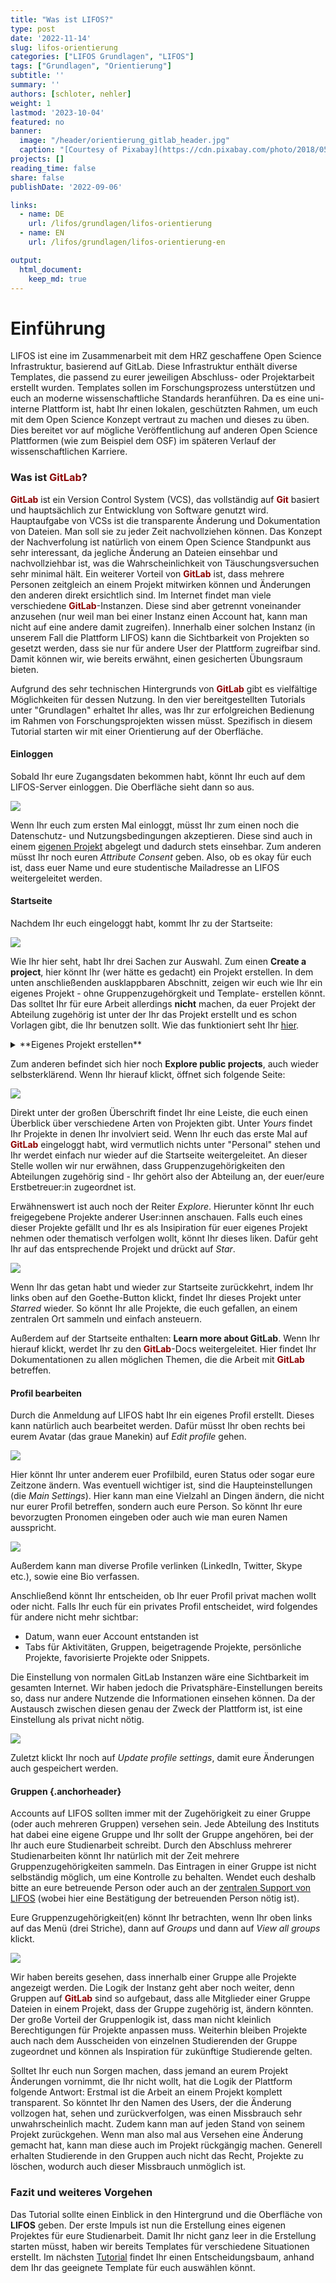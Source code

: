 ```yaml
---
title: "Was ist LIFOS?" 
type: post
date: '2022-11-14' 
slug: lifos-orientierung
categories: ["LIFOS Grundlagen", "LIFOS"] 
tags: ["Grundlagen", "Orientierung"] 
subtitle: ''
summary: '' 
authors: [schloter, nehler] 
weight: 1
lastmod: '2023-10-04'
featured: no
banner:
  image: "/header/orientierung_gitlab_header.jpg"
  caption: "[Courtesy of Pixabay](https://cdn.pixabay.com/photo/2018/05/26/14/53/directory-3431477_960_720.jpg)"
projects: []
reading_time: false
share: false
publishDate: '2022-09-06'

links:
  - name: DE
    url: /lifos/grundlagen/lifos-orientierung
  - name: EN
    url: /lifos/grundlagen/lifos-orientierung-en

output:
  html_document:
    keep_md: true
---
```


# Einführung    

LIFOS ist eine im Zusammenarbeit mit dem HRZ geschaffene Open Science Infrastruktur, basierend auf GitLab. Diese Infrastruktur enthält diverse Templates, die passend zu eurer jeweiligen Abschluss- oder Projektarbeit erstellt wurden. Templates sollen im Forschungsprozess unterstützen und euch an moderne wissenschaftliche Standards heranführen. Da es eine uni-interne Plattform ist, habt Ihr einen lokalen, geschützten Rahmen, um euch mit dem Open Science Konzept vertraut zu machen und dieses zu üben. Dies bereitet vor auf mögliche Veröffentlichung auf anderen Open Science Plattformen (wie zum Beispiel dem OSF) im späteren Verlauf der wissenschaftlichen Karriere.

### Was ist <span style="color: darkred;">**GitLab**</span>? 

<span style="color: darkred;">**GitLab**</span> ist ein Version Control System (VCS), das vollständig auf <span style="color: darkred;">**Git**</span> basiert und hauptsächlich zur Entwicklung von Software genutzt wird. Hauptaufgabe von VCSs ist die transparente Änderung und Dokumentation von Dateien. Man soll sie zu jeder Zeit nachvollziehen können. Das Konzept der Nachverfolung ist natürlich von einem Open Science Standpunkt aus sehr interessant, da jegliche Änderung an Dateien einsehbar und nachvollziehbar ist, was die Wahrscheinlichkeit von Täuschungsversuchen sehr minimal hält. Ein weiterer Vorteil von <span style="color: darkred;">**GitLab**</span> ist, dass mehrere Personen zeitgleich an einem Projekt mitwirken können und Änderungen den anderen direkt ersichtlich sind. Im Internet findet man viele verschiedene <span style="color: darkred;">**GitLab**</span>-Instanzen. Diese sind aber getrennt voneinander anzusehen (nur weil man bei einer Instanz einen Account hat, kann man nicht auf eine andere damit zugreifen). Innerhalb einer solchen Instanz (in unserem Fall die Plattform LIFOS) kann die Sichtbarkeit von Projekten so gesetzt werden, dass sie nur für andere User der Plattform zugreifbar sind. Damit können wir, wie bereits erwähnt, einen gesicherten Übungsraum bieten. 

Aufgrund des sehr technischen Hintergrunds von <span style="color: darkred;">**GitLab**</span> gibt es vielfältige Möglichkeiten für dessen Nutzung. In den vier bereitgestellten Tutorials unter "Grundlagen" erhaltet Ihr alles, was Ihr zur erfolgreichen Bedienung im Rahmen von Forschungsprojekten wissen müsst. Spezifisch in diesem Tutorial starten wir mit einer Orientierung auf der Oberfläche.

#### Einloggen

Sobald Ihr eure Zugangsdaten bekommen habt, könnt Ihr euch auf dem LIFOS-Server einloggen. Die Oberfläche sieht dann so aus.

![](/lifos/grundlagen/gitlaborientierung_Einloggen2.png)
 
Wenn Ihr euch zum ersten Mal einloggt, müsst Ihr zum einen noch die Datenschutz- und Nutzungsbedingungen akzeptieren. Diese sind auch in einem [eigenen Projekt](https://lifos.uni-frankfurt.de/root/guidelines/-/tree/main) abgelegt und dadurch stets einsehbar. Zum anderen müsst Ihr noch euren *Attribute Consent* geben. Also, ob es okay für euch ist, dass euer Name und eure studentische Mailadresse an LIFOS weitergeleitet werden. 

#### Startseite

Nachdem Ihr euch eingeloggt habt, kommt Ihr zu der Startseite: 

![](/lifos/grundlagen/gitlaborientierung_projectsstartsite2.png)

Wie Ihr hier seht, habt Ihr drei Sachen zur Auswahl. Zum einen **Create a project**, hier könnt Ihr (wer hätte es gedacht) ein Projekt erstellen. In dem unten anschließenden ausklappbaren Abschnitt, zeigen wir euch wie Ihr ein eigenes Projekt - ohne Gruppenzugehörgkeit und Template- erstellen könnt. Das solltet Ihr für eure Arbeit allerdings **nicht** machen, da euer Projekt der Abteilung zugehörig ist unter der Ihr das Projekt erstellt und es schon Vorlagen gibt, die Ihr benutzen sollt. Wie das funktioniert seht Ihr [hier](https://pandar.netlify.app/lifos/grundlagen/lifos-eigenesprojekt/). 

<details><summary> **Eigenes Projekt erstellen** </summary>

Um ein eigenes Projekt zu erstellen, geht Ihr auf der LIFOS-Startseite rechts auf **New project**.

![](/lifos/grundlagen/gitlaborientierung_newproject.png)

Anschließend öffnet sich eine Seite auf der Ihr 4 Möglichkeiten vorfindet: 

![](/lifos/grundlagen/gitlaborientierung_newprojectoptions2.png)  

Um ein komplett eigenes Projekt zu erstellen, wählt Ihr *Create Blank Project*.
Hier gebt Ihr dem Projekt einen Namen und stellt das Visibility-Level ein (*internal*). 

Bei der Project-URL ordnet Ihr das Projekt euch selbst zu, indem Ihr einfach euren Usernamen auswählt. Dann braucht Ihr noch ein Project Slug, welches am besten eurem Projektnamen ähneln sollte, da Ihr das Projekt so am besten wiederfindet. 

![](/lifos/grundlagen/gitlaborientierung_newblankproject.png) 
Am Ende klickt Ihr auf *Create Project* und Ihr habt ein eigenes Projekt erstellt - ohne Gruppenzugehörigkeit oder Vorlage. 

</details>

Zum anderen befindet sich hier noch **Explore public projects**, auch wieder selbsterklärend. Wenn Ihr hierauf klickt, öffnet sich folgende Seite: 

![](/lifos/grundlagen/gitlaborientierung_ExplorePublicProjects.png)

Direkt unter der großen Überschrift findet Ihr eine Leiste, die euch einen Überblick über verschiedene Arten von Projekten gibt. Unter *Yours* findet Ihr Projekte in denen Ihr involviert seid. Wenn Ihr euch das erste Mal auf <span style="color: darkred;">**GitLab**</span> eingeloggt habt, wird vermutlich nichts unter "Personal" stehen und Ihr werdet einfach nur wieder auf die Startseite weitergeleitet.
An dieser Stelle wollen wir nur erwähnen, dass Gruppenzugehörigkeiten den Abteilungen zugehörig sind - Ihr gehört also der Abteilung an, der euer/eure Erstbetreuer:in zugeordnet ist.

Erwähnenswert ist auch noch der Reiter *Explore*. Hierunter könnt Ihr euch freigegebene Projekte anderer User:innen anschauen. Falls euch eines dieser Projekte gefällt und Ihr es als Insipiration für euer eigenes Projekt nehmen oder thematisch verfolgen wollt, könnt Ihr dieses liken. Dafür geht Ihr auf das entsprechende Projekt und drückt auf *Star*. 

![](/lifos/grundlagen/gitlaborientierung_Star.png)

Wenn Ihr das getan habt und wieder zur Startseite zurückkehrt, indem Ihr links oben auf den Goethe-Button klickt, findet Ihr dieses Projekt unter *Starred* wieder. So könnt Ihr alle Projekte, die euch gefallen, an einem zentralen Ort sammeln und einfach ansteuern. 

Außerdem auf der Startseite enthalten: **Learn more about GitLab**. Wenn Ihr hierauf klickt, werdet Ihr zu den <span style="color: darkred;">**GitLab**</span>-Docs weitergeleitet. Hier findet Ihr Dokumentationen zu allen möglichen Themen, die die Arbeit mit <span style="color: darkred;">**GitLab**</span> betreffen. 

#### Profil bearbeiten

Durch die Anmeldung auf LIFOS habt Ihr ein eigenes Profil erstellt. Dieses kann natürlich auch bearbeitet werden. Dafür müsst Ihr oben rechts bei eurem Avatar (das graue Manekin) auf *Edit profile* gehen.  

![](/lifos/grundlagen/gitlaborientierung_avatar.png)

Hier könnt Ihr unter anderem euer Profilbild, euren Status oder sogar eure Zeitzone ändern. Was eventuell wichtiger ist, sind die Haupteinstellungen (die *Main Settings*). Hier kann man eine Vielzahl an Dingen ändern, die nicht nur eurer Profil betreffen, sondern auch eure Person. So könnt Ihr eure bevorzugten Pronomen eingeben oder auch wie man euren Namen ausspricht. 

![](/lifos/grundlagen/gitlaborientierung_MainSettings.png)

Außerdem kann man diverse Profile verlinken (LinkedIn, Twitter, Skype etc.), sowie eine Bio verfassen. 

Anschließend könnt Ihr entscheiden, ob Ihr euer Profil privat machen wollt oder nicht. Falls Ihr euch für ein privates Profil entscheidet, wird folgendes für andere nicht mehr sichtbar: 

- Datum, wann euer Account entstanden ist
- Tabs für Aktivitäten, Gruppen, beigetragende Projekte, persönliche Projekte, favorisierte Projekte oder Snippets. 

Die Einstellung von normalen GitLab Instanzen wäre eine Sichtbarkeit im gesamten Internet. Wir haben jedoch die Privatsphäre-Einstellungen bereits so, dass nur andere Nutzende die Informationen einsehen können. Da der Austausch zwischen diesen genau der Zweck der Plattform ist, ist eine Einstellung als privat nicht nötig.

![](/lifos/grundlagen/gitlaborientierung_privateSettings.png)

Zuletzt klickt Ihr noch auf *Update profile settings*, damit eure Änderungen auch gespeichert werden. 

#### Gruppen {.anchorheader}

Accounts auf LIFOS sollten immer mit der Zugehörigkeit zu einer Gruppe (oder auch mehreren Gruppen) versehen sein. Jede Abteilung des Instituts hat dabei eine eigene Gruppe und Ihr sollt der Gruppe angehören, bei der Ihr auch eure Studienarbeit schreibt. Durch den Abschluss mehrerer Studienarbeiten könnt Ihr natürlich mit der Zeit mehrere Gruppenzugehörigkeiten sammeln. Das Eintragen in einer Gruppe ist nicht selbständig möglich, um eine Kontrolle zu behalten. Wendet euch deshalb bitte an eure betreuende Person oder auch an der [zentralen Support von LIFOS](mailto:lifos@uni-frankurt.de) (wobei hier eine Bestätigung der betreuenden Person nötig ist).

Eure Gruppenzugehörigkeit(en) könnt Ihr betrachten, wenn Ihr oben links auf das Menü (drei Striche), dann auf *Groups* und dann auf *View all groups* klickt.

![](/lifos/grundlagen/gitlaborientierung_yourgroups_new.png)

Wir haben bereits gesehen, dass innerhalb einer Gruppe alle Projekte angezeigt werden. Die Logik der Instanz geht aber noch weiter, denn Gruppen auf <span style="color: darkred;">**GitLab**</span> sind so aufgebaut, dass alle Mitglieder einer Gruppe Dateien in einem Projekt, dass der Gruppe zugehörig ist, ändern könnten. Der große Vorteil der Gruppenlogik ist, dass man nicht kleinlich Berechtigungen für Projekte anpassen muss. Weiterhin bleiben Projekte auch nach dem Ausscheiden von einzelnen Studierenden der Gruppe zugeordnet und können als Inspiration für zukünftige Studierende gelten. 

Solltet Ihr euch nun Sorgen machen, dass jemand an eurem Projekt Änderungen vornimmt, die Ihr nicht wollt, hat die Logik der Plattform folgende Antwort: Erstmal ist die Arbeit an einem Projekt komplett transparent. So könntet Ihr den Namen des Users, der die Änderung vollzogen hat, sehen und zurückverfolgen, was einen Missbrauch sehr unwahrscheinlich macht. Zudem kann man auf jeden Stand von seinem Projekt zurückgehen. Wenn man also mal aus Versehen eine Änderung gemacht hat, kann man diese auch im Projekt rückgängig machen. Generell erhalten Studierende in den Gruppen auch nicht das Recht, Projekte zu löschen, wodurch auch dieser Missbrauch unmöglich ist. 

### Fazit und weiteres Vorgehen   

Das Tutorial sollte einen Einblick in den Hintergrund und die Oberfläche von **LIFOS** geben. Der erste Impuls ist nun die Erstellung eines eigenen Projektes für eure Studienarbeit. Damit Ihr nicht ganz leer in die Erstellung starten müsst, haben wir bereits Templates für verschiedene Situationen erstellt. Im nächsten [Tutorial](#) findet Ihr einen Entscheidungsbaum, anhand dem Ihr das geeignete Template für euch auswählen könnt. 

